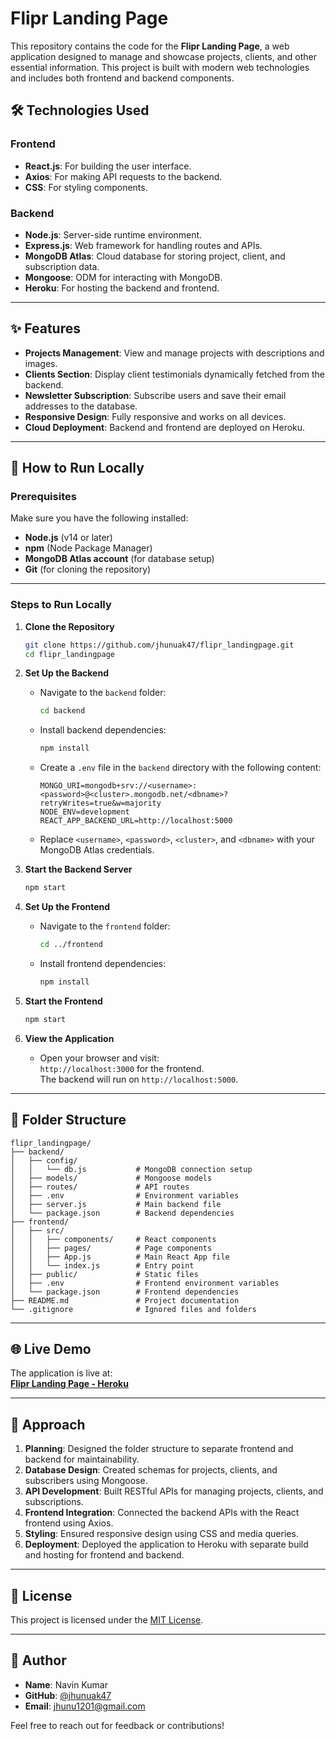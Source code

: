 # Flipr Landing Page  

This repository contains the code for the **Flipr Landing Page**, a web application designed to manage and showcase projects, clients, and other essential information. This project is built with modern web technologies and includes both frontend and backend components.

## 🛠 Technologies Used  

### Frontend
- **React.js**: For building the user interface.
- **Axios**: For making API requests to the backend.
- **CSS**: For styling components.

### Backend
- **Node.js**: Server-side runtime environment.
- **Express.js**: Web framework for handling routes and APIs.
- **MongoDB Atlas**: Cloud database for storing project, client, and subscription data.
- **Mongoose**: ODM for interacting with MongoDB.
- **Heroku**: For hosting the backend and frontend.

---

## ✨ Features
- **Projects Management**: View and manage projects with descriptions and images.
- **Clients Section**: Display client testimonials dynamically fetched from the backend.
- **Newsletter Subscription**: Subscribe users and save their email addresses to the database.
- **Responsive Design**: Fully responsive and works on all devices.
- **Cloud Deployment**: Backend and frontend are deployed on Heroku.

---

## 🚀 How to Run Locally  

### Prerequisites
Make sure you have the following installed:
- **Node.js** (v14 or later)
- **npm** (Node Package Manager)
- **MongoDB Atlas account** (for database setup)
- **Git** (for cloning the repository)

---

### Steps to Run Locally

1. **Clone the Repository**
   ```bash
   git clone https://github.com/jhunuak47/flipr_landingpage.git
   cd flipr_landingpage
   ```

2. **Set Up the Backend**
   - Navigate to the `backend` folder:
     ```bash
     cd backend
     ```
   - Install backend dependencies:
     ```bash
     npm install
     ```
   - Create a `.env` file in the `backend` directory with the following content:
     ```
     MONGO_URI=mongodb+srv://<username>:<password>@<cluster>.mongodb.net/<dbname>?retryWrites=true&w=majority
     NODE_ENV=development
     REACT_APP_BACKEND_URL=http://localhost:5000
     ```
   - Replace `<username>`, `<password>`, `<cluster>`, and `<dbname>` with your MongoDB Atlas credentials.

3. **Start the Backend Server**
   ```bash
   npm start
   ```

4. **Set Up the Frontend**
   - Navigate to the `frontend` folder:
     ```bash
     cd ../frontend
     ```
   - Install frontend dependencies:
     ```bash
     npm install
     ```

5. **Start the Frontend**
   ```bash
   npm start
   ```

6. **View the Application**
   - Open your browser and visit:  
     `http://localhost:3000` for the frontend.  
     The backend will run on `http://localhost:5000`.

---

## 📂 Folder Structure

```
flipr_landingpage/
├── backend/
│   ├── config/
│   │   └── db.js           # MongoDB connection setup
│   ├── models/             # Mongoose models
│   ├── routes/             # API routes
│   ├── .env                # Environment variables
│   ├── server.js           # Main backend file
│   └── package.json        # Backend dependencies
├── frontend/
│   ├── src/
│   │   ├── components/     # React components
│   │   ├── pages/          # Page components
│   │   ├── App.js          # Main React App file
│   │   └── index.js        # Entry point
│   ├── public/             # Static files
│   ├── .env                # Frontend environment variables
│   └── package.json        # Frontend dependencies
├── README.md               # Project documentation
└── .gitignore              # Ignored files and folders
```

---

## 🌐 Live Demo
The application is live at:  
**[Flipr Landing Page - Heroku](https://flipr-project-57ca1f0bf8c6.herokuapp.com)**

---

## 🤔 Approach  

1. **Planning**: Designed the folder structure to separate frontend and backend for maintainability.
2. **Database Design**: Created schemas for projects, clients, and subscribers using Mongoose.
3. **API Development**: Built RESTful APIs for managing projects, clients, and subscriptions.
4. **Frontend Integration**: Connected the backend APIs with the React frontend using Axios.
5. **Styling**: Ensured responsive design using CSS and media queries.
6. **Deployment**: Deployed the application to Heroku with separate build and hosting for frontend and backend.

---

## 📝 License  
This project is licensed under the [MIT License](LICENSE).

---

## 👤 Author  
- **Name**: Navin Kumar  
- **GitHub**: [@jhunuak47](https://github.com/jhunuak47)  
- **Email**: jhunu1201@gmail.com  

Feel free to reach out for feedback or contributions!
